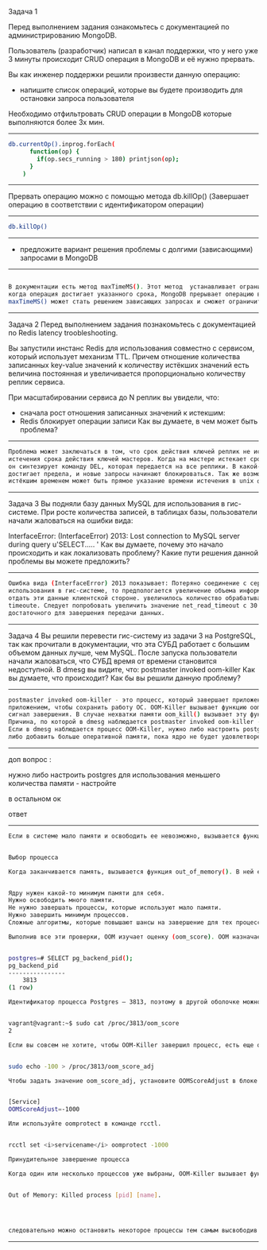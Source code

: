 Задача 1

Перед выполнением задания ознакомьтесь с документацией по администрированию MongoDB.

Пользователь (разработчик) написал в канал поддержки, что у него уже 3 минуты происходит CRUD операция в MongoDB и 
её нужно прервать.

Вы как инженер поддержки решили произвести данную операцию:

- напишите список операций, которые вы будете производить для остановки запроса пользователя

Необходимо отфильтровать CRUD операции в MongoDB которые выполняются более 3х мин. 

---
````bash
db.currentOp().inprog.forEach(
	  function(op) {
	    if(op.secs_running > 180) printjson(op);
	  }
	)
````
---

Прервать операцию можно с помощью метода db.killOp() (Завершает операцию в соответствии с идентификатором операции)

---
````bash
db.killOp()
````
---


- предложите вариант решения проблемы с долгими (зависающими) запросами в MongoDB

---
````bash

В документации есть метод maxTimeMS(). Этот метод  устанавливает ограничение по времени для операции:
когда операция достигает указанного срока, MongoDB прерывает операцию в следующей точке прерывания.
maxTimeMS() может стать решением зависающих запросах и сможет ограничить по времени операцию выполнения.
````
---

Задача 2
Перед выполнением задания познакомьтесь с документацией по Redis latency troobleshooting.

Вы запустили инстанс Redis для использования совместно с сервисом, который использует механизм TTL. 
Причем отношение количества записанных key-value значений к количеству истёкших значений есть величина постоянная
и увеличивается пропорционально количеству реплик сервиса.

При масштабировании сервиса до N реплик вы увидели, что:

- сначала рост отношения записанных значений к истекшим:
- Redis блокирует операции записи
Как вы думаете, в чем может быть проблема?

---
````bash
Проблема может заключаться в том, что срок действия ключей реплик не истекает, вместо этого они ожидают, 
истечения срока действия ключей мастеров. Когда на мастере истекает срок действия ключа (или он удаляется из-за LRU),
он синтезирует команду DEL, которая передается на все реплики. В какой-то момент число команд на запись и удаление 
достигает предела, и новые запросы начинают блокироваться. Так же возможной причиной большого количества ключей с 
истёкшим временем может быть прямое указание времени истечения в unix формате (EXPIREAT), а не TTL ключа в секундах.
````
---

Задача 3
Вы подняли базу данных MySQL для использования в гис-системе. При росте количества записей, в таблицах базы,
пользователи начали жаловаться на ошибки вида:

InterfaceError: (InterfaceError) 2013: Lost connection to MySQL server during query u'SELECT..... '
Как вы думаете, почему это начало происходить и как локализовать проблему?
Какие пути решения данной проблемы вы можете предложить?

---
````bash
Ошибка вида (InterfaceError) 2013 показывает: Потеряно соединение с сервером MySQL Т.к. по заданию БД поднято для 
использования в гис-системе, то предпологается увеличение объема информации и возможно не хватает времени системе 
отдать эти данные клиентской стороне. увеличилось количество обрабатываемой информации и это можно решить увеличением 
timeoute. Следует попробовать увеличить значение net_read_timeout с 30 секунд по умолчанию до 60 секунд или более, 
достаточного для завершения передачи данных.
````
---

Задача 4
Вы решили перевести гис-систему из задачи 3 на PostgreSQL, так как прочитали в документации, что эта СУБД работает с 
большим объемом данных лучше, чем MySQL.
После запуска пользователи начали жаловаться, что СУБД время от времени становится недоступной. В dmesg вы видите, что:
postmaster invoked oom-killer
Как вы думаете, что происходит?
Как бы вы решили данную проблему?


---
````bash
postmaster invoked oom-killer - это процесс, который завершает приложение, чтобы спасти ядро от сбоя. Он жертвует \
приложением, чтобы сохранить работу ОС. OOM-Killer вызывает функцию oom_kill_task(). Эта функция отправляет процессу 
сигнал завершения. В случае нехватки памяти oom_kill() вызывает эту функцию, чтобы отправить процессу сигнал SIGKILL.
Причина, по которой в dmesg наблюдается postmaster invoked oom-killer - нехватка памяти.
Если в dmesg наблюдается процесс OOM-Killer, нужно либо настроить postgres для использования меньшего количества памяти,
либо добавить больше оперативной памяти, пока ядро не будет удовлетворено.

````
---


доп вопрос : 

нужно либо настроить postgres для использования меньшего количества памяти - настройте

в остальном ок

ответ  

---
````bash
Если в системе мало памяти и освободить ее невозможно, вызывается функция out_of_memory. На этом этапе ей остается только одно — завершить один или несколько процессов. OOM-killer должен завершать процесс сразу или можно подождать? Очевидно, что, когда вызывается out_of_memory, это связано с ожиданием операции ввода-вывода или подкачкой страницы на диск. Поэтому OOM-killer должен сначала выполнить проверки и на их основе решить, что нужно завершить процесс. Если все приведенные ниже проверки дадут положительный результат, OOM завершит процесс.


Выбор процесса

Когда заканчивается память, вызывается функция out_of_memory(). В ней есть функция select_bad_process(), которая получает оценку от функции badness(). Под раздачу попадет самый «плохой» процесс. Функция badness() выбирает процесс по определенным правилам.


Ядру нужен какой-то минимум памяти для себя.
Нужно освободить много памяти.
Не нужно завершать процессы, которые используют мало памяти.
Нужно завершить минимум процессов.
Сложные алгоритмы, которые повышают шансы на завершение для тех процессов, которые пользователь сам хочет завершить.

Выполнив все эти проверки, OOM изучает оценку (oom_score). OOM назначает oom_score каждому процессу, а потом умножает это значение на объем памяти. У процессов с большими значениями больше шансов стать жертвами OOM Killer. Процессы, связанные с привилегированным пользователем, имеют более низкую оценку и меньше шансов на принудительное завершение.


postgres=# SELECT pg_backend_pid();
pg_backend_pid 
----------------
    3813
(1 row)

Идентификатор процесса Postgres — 3813, поэтому в другой оболочке можно получить оценку, используя этот параметр ядра oom_score:


vagrant@vagrant:~$ sudo cat /proc/3813/oom_score
2

Если вы совсем не хотите, чтобы OOM-Killer завершил процесс, есть еще один параметр ядра: oom_score_adj. Добавьте большое отрицательное значение, чтобы снизить шансы на завершение дорогого вам процесса.


sudo echo -100 > /proc/3813/oom_score_adj

Чтобы задать значение oom_score_adj, установите OOMScoreAdjust в блоке сервиса:


[Service]
OOMScoreAdjust=-1000

Или используйте oomprotect в команде rcctl.


rcctl set <i>servicename</i> oomprotect -1000

Принудительное завершение процесса

Когда один или несколько процессов уже выбраны, OOM-Killer вызывает функцию oom_kill_task(). Эта функция отправляет процессу сигнал завершения. В случае нехватки памяти oom_kill() вызывает эту функцию, чтобы отправить процессу сигнал SIGKILL. В лог ядра записывается сообщение.


Out of Memory: Killed process [pid] [name].
 



следовательно можно остановить некоторое процессы тем самым высвободив память .
````

---